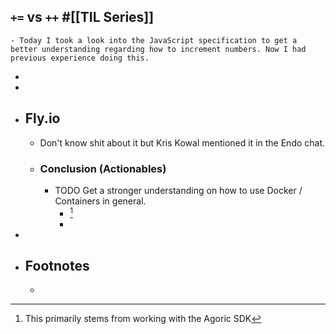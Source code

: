 ## `+=` vs `++` #[[TIL Series]]
	- Today I took a look into the JavaScript specification to get a better understanding regarding how to increment numbers. Now I had previous experience doing this.
-
-
- ## Fly.io
	- Don't know shit about it but Kris Kowal mentioned it in the Endo chat.
	- ### Conclusion (Actionables)
		- TODO Get a stronger understanding on how to use Docker / Containers in general.
			- [^1]
			-
-
- ## Footnotes
	- [^1]: This primarily stems from working with the Agoric SDK